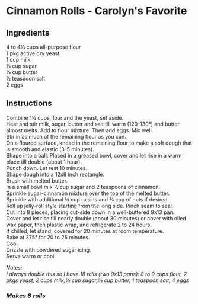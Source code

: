 # Cinnamon Rolls - Carolyn's Favorite

## Ingredients
4 to 4&frac13; cups all-purpose flour  
1 pkg active dry yeast  
1 cup milk  
&frac13; cup sugar  
&frac13; cup butter  
&frac12; teaspoon salt  
2 eggs  

## Instructions
Combine 1&frac12; cups flour and the yeast, set aside.  
Heat and stir milk, sugar, butter and salt till warm (120-130&deg;) and butter almost melts. Add to flour mixture. Then add eggs. Mix well.  
Stir in as much of the remaining flour as you can.  
On a floured surface, knead in the remaining flour to make a soft dough that is smooth and elastic (3-5 minutes).  
Shape into a ball. Placed in a greased bowl, cover and let rise in a warm place till double (about 1 hour).  
Punch down. Let rest 10 minutes.  
Shape dough into a 12x8 inch rectangle.  
Brush with melted butter.  
In a small bowl mix &frac12; cup sugar and 2 teaspoons of cinnamon.  
Sprinkle sugar-cinnamon mixture over the top of the melted butter.  
Sprinkle with additional &frac34; cup raisins and &frac34; cup of nuts if desired.  
Roll up jelly-roll style starting from the long side. Pinch seam to seal.  
Cut into 8 pieces, placing cut-side down in a well-buttered 9x13 pan.  
Cover and let rise till nearly double (about 30 minutes) or cover with oiled wax paper, then plastic wrap, and refrigerate 2 to 24 hours.  
If chilled, let stand, covered for 20 minutes at room temperature.  
Bake at 375&deg; for 20 to 25 minutes.  
Cool.  
Drizzle with powdered sugar icing.  
Serve warm or cool.  

*Notes:*  
*I always double this so I have 18 rolls (two 9x13 pans):*
*8 to 9 cups flour, 2 pkgs yeast, 2 cups milk,&frac23; cup sugar,&frac23; cup butter, 1 teaspoon salt, 4 eggs*

<!-- melt leftover sticks of butter
melt for covering
soften for icing -->

<!-- Icing:
Butter
Approx 3 tablespoons vanilla
1 teaspoon Powdered Sugar - 2
2&frac12; tablespoons Hot milk -->

### *Makes 8 rolls*
